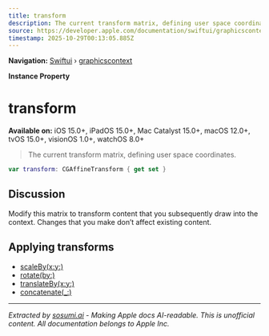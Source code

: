 ```yaml
---
title: transform
description: The current transform matrix, defining user space coordinates.
source: https://developer.apple.com/documentation/swiftui/graphicscontext/transform
timestamp: 2025-10-29T00:13:05.885Z
---
```


**Navigation:** [Swiftui](/documentation/swiftui) › [graphicscontext](/documentation/swiftui/graphicscontext)

**Instance Property**

# transform

**Available on:** iOS 15.0+, iPadOS 15.0+, Mac Catalyst 15.0+, macOS 12.0+, tvOS 15.0+, visionOS 1.0+, watchOS 8.0+

> The current transform matrix, defining user space coordinates.

```swift
var transform: CGAffineTransform { get set }
```

## Discussion

Modify this matrix to transform content that you subsequently draw into the context. Changes that you make don’t affect existing content.

## Applying transforms

- [scaleBy(x:y:)](/documentation/swiftui/graphicscontext/scaleby(x:y:))
- [rotate(by:)](/documentation/swiftui/graphicscontext/rotate(by:))
- [translateBy(x:y:)](/documentation/swiftui/graphicscontext/translateby(x:y:))
- [concatenate(_:)](/documentation/swiftui/graphicscontext/concatenate(_:))

---

*Extracted by [sosumi.ai](https://sosumi.ai) - Making Apple docs AI-readable.*
*This is unofficial content. All documentation belongs to Apple Inc.*
